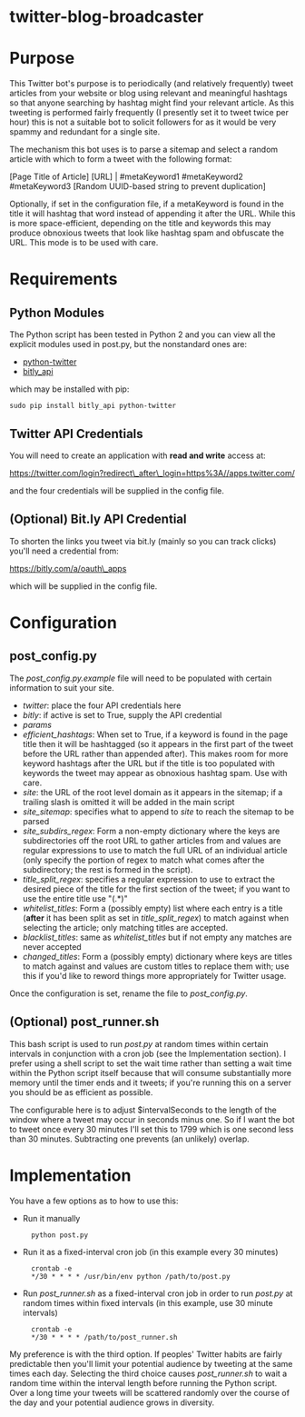 # twitter-blog-broadcaster

# Purpose

This Twitter bot's purpose is to periodically (and relatively frequently) tweet articles from your website or blog using relevant and meaningful hashtags so that anyone searching by hashtag might find your relevant article. As this tweeting is performed fairly frequently (I presently set it to tweet twice per hour) this is not a suitable bot to solicit followers for as it would be very spammy and redundant for a single site.

The mechanism this bot uses is to parse a sitemap and select a random article with which to form a tweet with the following format:

\[Page Title of Article\] \[URL\] | #metaKeyword1 #metaKeyword2 #metaKeyword3 [Random UUID-based string to prevent duplication]

Optionally, if set in the configuration file, if a metaKeyword is found in the title it will hashtag that word instead of appending it after the URL. While this is more space-efficient, depending on the title and keywords this may produce obnoxious tweets that look like hashtag spam and obfuscate the URL. This mode is to be used with care.

# Requirements

## Python Modules

The Python script has been tested in Python 2 and you can view all the explicit modules used in post.py, but the nonstandard ones are:

* [python-twitter](https://github.com/bear/python-twitter)
* [bitly\_api](https://github.com/bitly/bitly-api-python)

which may be installed with pip:

```
sudo pip install bitly_api python-twitter
```

## Twitter API Credentials

You will need to create an application with **read and write** access at:

https://twitter.com/login?redirect\_after\_login=https%3A//apps.twitter.com/

and the four credentials will be supplied in the config file.

## (Optional) Bit.ly API Credential

To shorten the links you tweet via bit.ly (mainly so you can track clicks) you'll need a credential from:

https://bitly.com/a/oauth\_apps

which will be supplied in the config file.

# Configuration

## post\_config.py

The *post\_config.py.example* file will need to be populated with certain information to suit your site.

* *twitter*: place the four API credentials here
* *bitly*: if active is set to True, supply the API credential
* *params*
 * *efficient\_hashtags*: When set to True, if a keyword is found in the page title then it will be hashtagged (so it appears in the first part of the tweet before the URL rather than appended after). This makes room for more keyword hashtags after the URL but if the title is too populated with keywords the tweet may appear as obnoxious hashtag spam. Use with care.
 * *site*: the URL of the root level domain as it appears in the sitemap; if a trailing slash is omitted it will be added in the main script
 * *site\_sitemap*: specifies what to append to *site* to reach the sitemap to be parsed
 * *site\_subdirs\_regex*: Form a non-empty dictionary where the keys are subdirectories off the root URL to gather articles from and values are regular expressions to use to match the full URL of an individual article (only specify the portion of regex to match what comes after the subdirectory; the rest is formed in the script).
 * *title\_split\_regex*: specifies a regular expression to use to extract the desired piece of the title for the first section of the tweet; if you want to use the entire title use "(.\*)"
 * *whitelist\_titles*: Form a (possibly empty) list where each entry is a title (**after** it has been split as set in *title\_split\_regex*) to match against when selecting the article; only matching titles are accepted.
 * *blacklist\_titles*: same as *whitelist\_titles* but if not empty any matches are never accepted
 * *changed\_titles*: Form a (possibly empty) dictionary where keys are titles to match against and values are custom titles to replace them with; use this if you'd like to reword things more appropriately for Twitter usage.

Once the configuration is set, rename the file to *post\_config.py*.

## (Optional) post\_runner.sh

This bash script is used to run *post.py* at random times within certain intervals in conjunction with a cron job (see the Implementation section). I prefer using a shell script to set the wait time rather than setting a wait time within the Python script itself because that will consume substantially more memory until the timer ends and it tweets; if you're running this on a server you should be as efficient as possible.

The configurable here is to adjust $intervalSeconds to the length of the window where a tweet may occur in seconds minus one. So if I want the bot to tweet once every 30 minutes I'll set this to 1799 which is one second less than 30 minutes. Subtracting one prevents (an unlikely) overlap.

# Implementation

You have a few options as to how to use this:

* Run it manually

        python post.py

* Run it as a fixed-interval cron job (in this example every 30 minutes)

        crontab -e
        */30 * * * * /usr/bin/env python /path/to/post.py

* Run *post\_runner.sh* as a fixed-interval cron job in order to run *post.py* at random times within fixed intervals (in this example, use 30 minute intervals)

        crontab -e
        */30 * * * * /path/to/post_runner.sh

My preference is with the third option. If peoples' Twitter habits are fairly predictable then you'll limit your potential audience by tweeting at the same times each day. Selecting the third choice causes *post\_runner.sh* to wait a random time within the interval length before running the Python script. Over a long time your tweets will be scattered randomly over the course of the day and your potential audience grows in diversity.
